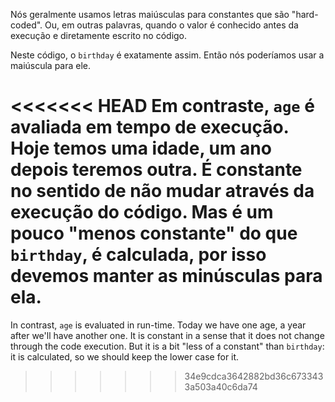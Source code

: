Nós geralmente usamos letras maiúsculas para constantes que são "hard-coded". Ou, em outras palavras, quando o valor é conhecido antes da execução e diretamente escrito no código.

Neste código, o `birthday` é exatamente assim. Então nós poderíamos usar a maiúscula para ele.

<<<<<<< HEAD
Em contraste, `age` é avaliada em tempo de execução. Hoje temos uma idade, um ano depois teremos outra. É constante no sentido de não mudar através da execução do código. Mas é um pouco "menos constante" do que `birthday`, é calculada, por isso devemos manter as minúsculas para ela.
=======
In contrast, `age` is evaluated in run-time. Today we have one age, a year after we'll have another one. It is constant in a sense that it does not change through the code execution. But it is a bit "less of a constant" than `birthday`: it is calculated, so we should keep the lower case for it.
>>>>>>> 34e9cdca3642882bd36c6733433a503a40c6da74
